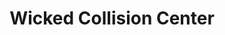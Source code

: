---
title: "Wicked Collision Center"
url: /castle-rock/wicked-collision-center/
shop: car repair
---